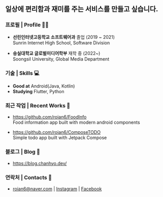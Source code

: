 ## 일상에 편리함과 재미를 주는 서비스를 만들고 싶습니다.

### 프로필 | Profile 🙋‍♂️
- **선린인터넷고등학교 소프트웨어과** 졸업 (2019 ~ 2021)  
Sunrin Internet High School, Software Division  

- **숭실대학교 글로벌미디어학부** 재학 중 (2022~)  
Soongsil University, Global Media Department

### 기술 | Skills 💻
- **Good at** Android(Java, Kotlin)  
- **Studying** Flutter, Python

### 최근 작업 | Recent Works 🚀
- https://github.com/roian6/FoodInfo  
Food information app built with modern android components

- https://github.com/roian6/ComposeTODO  
Simple todo app built with Jetpack Compose

### 블로그 | Blog 👀
- https://blog.chanhyo.dev/

### 연락처 | Contacts 🙌
- roian6@naver.com | [Instagram](https://www.instagram.com/chanhyo.jung/) | [Facebook](https://www.facebook.com/DevChanhyo/)
